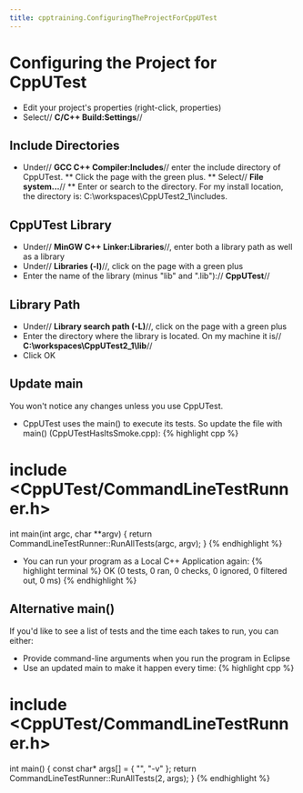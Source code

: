 ```yaml
---
title: cpptraining.ConfiguringTheProjectForCppUTest
---
```

# Configuring the Project for CppUTest
* Edit your project's properties (right-click, properties)
* Select// **C/C++ Build:Settings**//
## Include Directories
* Under// **GCC C++ Compiler:Includes**// enter the include directory of CppUTest. 
** Click the page with the green plus. 
** Select// **File system...**//
** Enter or search to the directory. For my install location, the directory is: C:\workspaces\CppUTest2_1\includes.
## CppUTest Library
* Under// **MinGW C++ Linker:Libraries**//, enter both a library path as well as a library
* Under// **Libraries (-l)**//, click on the page with a green plus
* Enter the name of the library (minus "lib" and ".lib"):// **CppUTest**//
## Library Path
* Under// **Library search path (-L)**//, click on the page with a green plus
* Enter the directory where the library is located. On my machine it is// **C:\workspaces\CppUTest2_1\lib**// 
* Click OK
## Update main
You won't notice any changes unless you use CppUTest.
* CppUTest uses the main() to execute its tests. So update the file with main() (CppUTestHasItsSmoke.cpp):
{% highlight cpp %}
# include <CppUTest/CommandLineTestRunner.h>

int main(int argc, char **argv) {
	return CommandLineTestRunner::RunAllTests(argc, argv);
}
{% endhighlight %}
* You can run your program as a Local C++ Application again:
{% highlight terminal %}
OK (0 tests, 0 ran, 0 checks, 0 ignored, 0 filtered out, 0 ms)
{% endhighlight %}

## Alternative main()
If you'd like to see a list of tests and the time each takes to run, you can either:
* Provide command-line arguments when you run the program in Eclipse
* Use an updated main to make it happen every time:
{% highlight cpp %}
# include <CppUTest/CommandLineTestRunner.h>

int main() {
	const char* args[] = { "", "-v" };
	return CommandLineTestRunner::RunAllTests(2, args);
}
{% endhighlight %}
